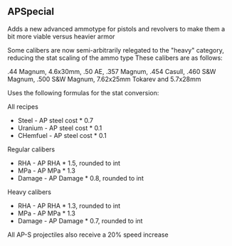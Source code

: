 ## APSpecial

Adds a new advanced ammotype for pistols and revolvers to make them a bit more viable versus heavier armor

Some calibers are now semi-arbitrarily relegated to the "heavy" category, reducing the stat scaling of the ammo type
These calibers are as follows:

.44 Magnum, 4.6x30mm, .50 AE, .357 Magnum, .454 Casull, .460 S&W Magnum, .500 S&W Magnum, 7.62x25mm Tokarev and 5.7x28mm

Uses the following formulas for the stat conversion:

All recipes
- Steel - AP steel cost * 0.7
- Uranium - AP steel cost * 0.1
- CHemfuel - AP steel cost * 0.1

Regular calibers
- RHA - AP RHA * 1.5, rounded to int
- MPa - AP MPa * 1.3
- Damage - AP Damage * 0.8, rounded to int

Heavy calibers
- RHA - AP RHA * 1.3, rounded to int
- MPa - AP MPa * 1.3
- Damage - AP Damage * 0.7, rounded to int

All AP-S projectiles also receive a 20% speed increase
